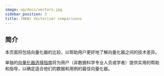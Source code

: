```yaml
---
image: og/docs/vectors.jpg
sidebar_position: 3
title: (NEW) Vectorizer comparisons
---
```


## 简介
本页面将包括向量化器的比较，以帮助用户更好地了解向量化器之间的技术差异。

单独的[向量化器选择指南](../tutorials/how-to-select-the-right-vectorizer.md)将为用户（非数据科学专业人员或学者）提供实用的帮助和指导，以确定适合他们的数据和用例的最佳向量化器。